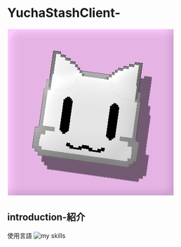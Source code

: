 # YuchaStashClient-
![yustaclie.png](./yustaclie.png)
## introduction-紹介
使用言語
<img alt="my skills" src="https://skillicons.dev/icons?theme=dark&perline=7&i=cpp,c," />
